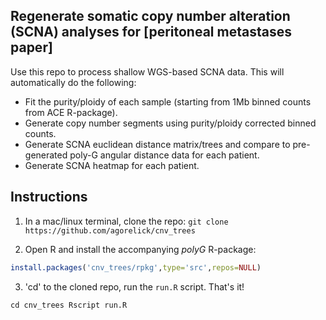 ## Regenerate somatic copy number alteration (SCNA) analyses for [peritoneal metastases paper]

Use this repo to process shallow WGS-based SCNA data. This will automatically do the following:
- Fit the purity/ploidy of each sample (starting from 1Mb binned counts from ACE R-package).
- Generate copy number segments using purity/ploidy corrected binned counts.
- Generate SCNA euclidean distance matrix/trees and compare to pre-generated poly-G angular distance data for each patient.
- Generate SCNA heatmap for each patient.

## Instructions

1. In a mac/linux terminal, clone the repo:
`git clone https://github.com/agorelick/cnv_trees`

2. Open R and install the accompanying *polyG* R-package:
```r
install.packages('cnv_trees/rpkg',type='src',repos=NULL)
```

3. 'cd' to the cloned repo, run the `run.R` script. That's it!

`
cd cnv_trees
Rscript run.R
`

